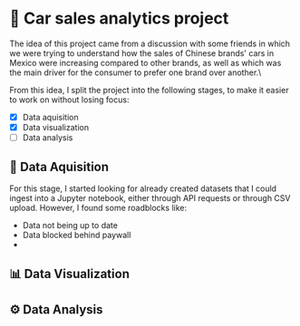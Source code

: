 # 🚗 Car sales analytics project
The idea of this project came from a discussion with some friends in which we were trying to understand how the sales of Chinese brands' cars in Mexico were increasing compared to other brands, as well as which was the main driver for the consumer to prefer one brand over another.\

From this idea, I split the project into the following stages, to make it easier to work on without losing focus:
- [x] Data aquisition
- [x] Data visualization
- [ ] Data analysis

## 📡 Data Aquisition
For this stage, I started looking for already created datasets that I could ingest into a Jupyter notebook, either through API requests or through CSV upload. However, I found some roadblocks like:
- Data not being up to date
- Data blocked behind paywall
- 

## 📊 Data Visualization

## ⚙️ Data Analysis

